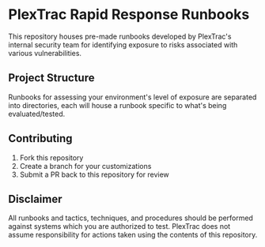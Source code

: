 # PlexTrac Rapid Response Runbooks

This repository houses pre-made runbooks developed by PlexTrac's internal security team for identifying exposure to risks associated with various vulnerabilities.

## Project Structure

Runbooks for assessing your environment's level of exposure are separated into directories, each will house a runbook specific to what's being evaluated/tested.

## Contributing

1. Fork this repository
2. Create a branch for your customizations
3. Submit a PR back to this repository for review

## Disclaimer

All runbooks and tactics, techniques, and procedures should be performed against systems which you are authorized to test.  PlexTrac does not assume responsibility for actions taken using the contents of this repository.

